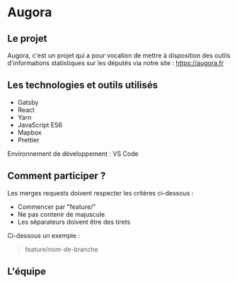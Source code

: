 # Augora

## Le projet

Augora, c'est un projet qui a pour vocation de mettre à disposition des outils d'informations statistiques sur les députés via notre site : https://augora.fr

## Les technologies et outils utilisés

- Gatsby
- React
- Yarn
- JavaScript ES6
- Mapbox
- Prettier

Environnement de développement : VS Code

## Comment participer ?

Les merges requests doivent respecter les critères ci-dessous :

- Commencer par "feature/"
- Ne pas contenir de majuscule
- Les séparateurs doivent être des tirets

Ci-dessous un exemple :

> feature/nom-de-branche

## L'équipe
